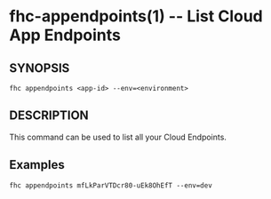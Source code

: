fhc-appendpoints(1) -- List Cloud App Endpoints
===============================================

## SYNOPSIS

    fhc appendpoints <app-id> --env=<environment>

## DESCRIPTION

This command can be used to list all your Cloud Endpoints.

## Examples

    fhc appendpoints mfLkParVTDcr80-uEk8OhEfT --env=dev
